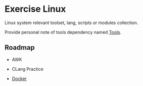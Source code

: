 # Exercise Linux

Linux system relevant toolset, lang, scripts or modules collection.

Provide personal note of tools dependency named [Tools](./Tools.md).

## Roadmap

- AWK

- CLang Practice

- [Docker](./Docker)